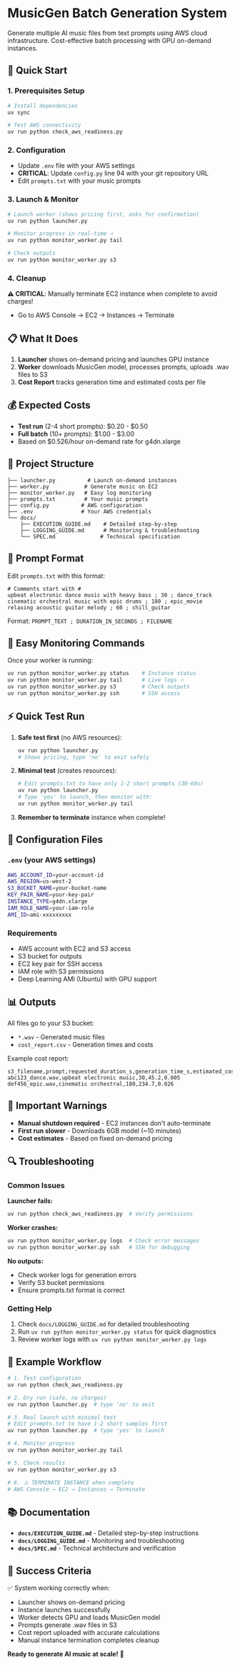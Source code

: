 # MusicGen Batch Generation System

Generate multiple AI music files from text prompts using AWS cloud infrastructure. Cost-effective batch processing with GPU on-demand instances.

## 🚀 Quick Start

### 1. Prerequisites Setup
```bash
# Install dependencies
uv sync

# Test AWS connectivity  
uv run python check_aws_readiness.py
```

### 2. Configuration
- Update `.env` file with your AWS settings
- **CRITICAL**: Update `config.py` line 94 with your git repository URL
- Edit `prompts.txt` with your music prompts

### 3. Launch & Monitor
```bash
# Launch worker (shows pricing first, asks for confirmation)
uv run python launcher.py

# Monitor progress in real-time ⭐
uv run python monitor_worker.py tail

# Check outputs
uv run python monitor_worker.py s3
```

### 4. Cleanup
**⚠️ CRITICAL**: Manually terminate EC2 instance when complete to avoid charges!
- Go to AWS Console → EC2 → Instances → Terminate

## 📋 What It Does

1. **Launcher** shows on-demand pricing and launches GPU instance
2. **Worker** downloads MusicGen model, processes prompts, uploads .wav files to S3
3. **Cost Report** tracks generation time and estimated costs per file

## 💰 Expected Costs

- **Test run** (2-4 short prompts): $0.20 - $0.50
- **Full batch** (10+ prompts): $1.00 - $3.00
- Based on $0.526/hour on-demand rate for g4dn.xlarge

## 📁 Project Structure

```
├── launcher.py          # Launch on-demand instances
├── worker.py           # Generate music on EC2
├── monitor_worker.py   # Easy log monitoring
├── prompts.txt         # Your music prompts
├── config.py          # AWS configuration
├── .env               # Your AWS credentials
└── docs/
    ├── EXECUTION_GUIDE.md    # Detailed step-by-step
    ├── LOGGING_GUIDE.md      # Monitoring & troubleshooting
    └── SPEC.md              # Technical specification
```

## 🎵 Prompt Format

Edit `prompts.txt` with this format:
```
# Comments start with #
upbeat electronic dance music with heavy bass ; 30 ; dance_track
cinematic orchestral music with epic drums ; 180 ; epic_movie
relaxing acoustic guitar melody ; 60 ; chill_guitar
```

Format: `PROMPT_TEXT ; DURATION_IN_SECONDS ; FILENAME`

## 🎯 Easy Monitoring Commands

Once your worker is running:

```bash
uv run python monitor_worker.py status    # Instance status
uv run python monitor_worker.py tail      # Live logs ⭐
uv run python monitor_worker.py s3        # Check outputs
uv run python monitor_worker.py ssh       # SSH access
```

## ⚡ Quick Test Run

1. **Safe test first** (no AWS resources):
   ```bash
   uv run python launcher.py
   # Shows pricing, type 'no' to exit safely
   ```

2. **Minimal test** (creates resources):
   ```bash
   # Edit prompts.txt to have only 1-2 short prompts (30-60s)
   uv run python launcher.py
   # Type 'yes' to launch, then monitor with:
   uv run python monitor_worker.py tail
   ```

3. **Remember to terminate** instance when complete!

## 🔧 Configuration Files

### `.env` (your AWS settings)
```bash
AWS_ACCOUNT_ID=your-account-id
AWS_REGION=us-west-2
S3_BUCKET_NAME=your-bucket-name
KEY_PAIR_NAME=your-key-pair
INSTANCE_TYPE=g4dn.xlarge
IAM_ROLE_NAME=your-iam-role
AMI_ID=ami-xxxxxxxxx
```

### Requirements
- AWS account with EC2 and S3 access
- S3 bucket for outputs
- EC2 key pair for SSH access  
- IAM role with S3 permissions
- Deep Learning AMI (Ubuntu) with GPU support

## 📊 Outputs

All files go to your S3 bucket:
- `*.wav` - Generated music files  
- `cost_report.csv` - Generation times and costs

Example cost report:
```csv
s3_filename,prompt,requested_duration_s,generation_time_s,estimated_cost_usd
abc123_dance.wav,upbeat electronic music,30,45.2,0.005
def456_epic.wav,cinematic orchestral,180,234.7,0.026
```

## 🚨 Important Warnings

- **Manual shutdown required** - EC2 instances don't auto-terminate
- **First run slower** - Downloads 6GB model (~10 minutes)
- **Cost estimates** - Based on fixed on-demand pricing

## 🔍 Troubleshooting

### Common Issues

**Launcher fails:**
```bash
uv run python check_aws_readiness.py  # Verify permissions
```

**Worker crashes:**
```bash
uv run python monitor_worker.py logs  # Check error messages
uv run python monitor_worker.py ssh   # SSH for debugging
```

**No outputs:**
- Check worker logs for generation errors
- Verify S3 bucket permissions
- Ensure prompts.txt format is correct

### Getting Help

1. Check `docs/LOGGING_GUIDE.md` for detailed troubleshooting
2. Run `uv run python monitor_worker.py status` for quick diagnostics
3. Review worker logs with `uv run python monitor_worker.py logs`

## 🎼 Example Workflow

```bash
# 1. Test configuration
uv run python check_aws_readiness.py

# 2. Dry run (safe, no charges)
uv run python launcher.py  # type 'no' to exit

# 3. Real launch with minimal test
# Edit prompts.txt to have 1-2 short samples first
uv run python launcher.py  # type 'yes' to launch

# 4. Monitor progress
uv run python monitor_worker.py tail

# 5. Check results  
uv run python monitor_worker.py s3

# 6. ⚠️ TERMINATE INSTANCE when complete
# AWS Console → EC2 → Instances → Terminate
```

## 📚 Documentation

- **`docs/EXECUTION_GUIDE.md`** - Detailed step-by-step instructions
- **`docs/LOGGING_GUIDE.md`** - Monitoring and troubleshooting  
- **`docs/SPEC.md`** - Technical architecture and verification

## 🎯 Success Criteria

✅ System working correctly when:
- Launcher shows on-demand pricing
- Instance launches successfully  
- Worker detects GPU and loads MusicGen model
- Prompts generate .wav files in S3
- Cost report uploaded with accurate calculations
- Manual instance termination completes cleanup

**Ready to generate AI music at scale!** 🎵